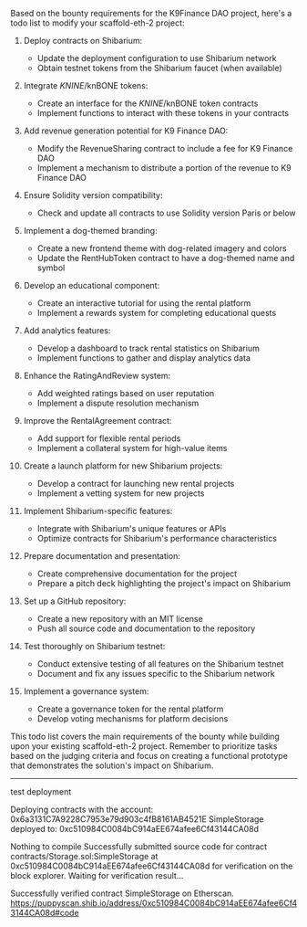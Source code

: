 Based on the bounty requirements for the K9Finance DAO project, here's a todo list to modify your scaffold-eth-2 project:

1. Deploy contracts on Shibarium:

   - Update the deployment configuration to use Shibarium network
   - Obtain testnet tokens from the Shibarium faucet (when available)

2. Integrate $KNINE/$knBONE tokens:

   - Create an interface for the $KNINE/$knBONE token contracts
   - Implement functions to interact with these tokens in your contracts

3. Add revenue generation potential for K9 Finance DAO:

   - Modify the RevenueSharing contract to include a fee for K9 Finance DAO
   - Implement a mechanism to distribute a portion of the revenue to K9 Finance DAO

4. Ensure Solidity version compatibility:

   - Check and update all contracts to use Solidity version Paris or below

5. Implement a dog-themed branding:

   - Create a new frontend theme with dog-related imagery and colors
   - Update the RentHubToken contract to have a dog-themed name and symbol

6. Develop an educational component:

   - Create an interactive tutorial for using the rental platform
   - Implement a rewards system for completing educational quests

7. Add analytics features:

   - Develop a dashboard to track rental statistics on Shibarium
   - Implement functions to gather and display analytics data

8. Enhance the RatingAndReview system:

   - Add weighted ratings based on user reputation
   - Implement a dispute resolution mechanism

9. Improve the RentalAgreement contract:

   - Add support for flexible rental periods
   - Implement a collateral system for high-value items

10. Create a launch platform for new Shibarium projects:

    - Develop a contract for launching new rental projects
    - Implement a vetting system for new projects

11. Implement Shibarium-specific features:

    - Integrate with Shibarium's unique features or APIs
    - Optimize contracts for Shibarium's performance characteristics

12. Prepare documentation and presentation:

    - Create comprehensive documentation for the project
    - Prepare a pitch deck highlighting the project's impact on Shibarium

13. Set up a GitHub repository:

    - Create a new repository with an MIT license
    - Push all source code and documentation to the repository

14. Test thoroughly on Shibarium testnet:

    - Conduct extensive testing of all features on the Shibarium testnet
    - Document and fix any issues specific to the Shibarium network

15. Implement a governance system:
    - Create a governance token for the rental platform
    - Develop voting mechanisms for platform decisions

This todo list covers the main requirements of the bounty while building upon your existing scaffold-eth-2 project. Remember to prioritize tasks based on the judging criteria and focus on creating a functional prototype that demonstrates the solution's impact on Shibarium.

---

test deployment

Deploying contracts with the account: 0x6a3131C7A9228C7953e79d903c4fB8161AB4521E
SimpleStorage deployed to: 0xc510984C0084bC914aEE674afee6Cf43144CA08d

Nothing to compile
Successfully submitted source code for contract
contracts/Storage.sol:SimpleStorage at 0xc510984C0084bC914aEE674afee6Cf43144CA08d
for verification on the block explorer. Waiting for verification result...

Successfully verified contract SimpleStorage on Etherscan.
https://puppyscan.shib.io/address/0xc510984C0084bC914aEE674afee6Cf43144CA08d#code
